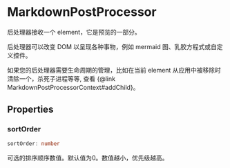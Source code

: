 <!--
 * @Author: haifeng.lu haifeng.lu@ly.com
 * @Date: 2022-08-23 11:37:51
 * @LastEditors: haifeng.lu
 * @LastEditTime: 2022-12-16 10:16:39
 * @Description: 
-->
# MarkdownPostProcessor

后处理器接收一个 element，它是预览的一部分。

后处理器可以改变 DOM 以呈现各种事物，例如 mermaid 图、乳胶方程式或自定义控件。

如果您的后处理器需要生命周期的管理，比如在当前 element 从应用中被移除时清除一个，杀死子进程等等, 查看 {@link MarkdownPostProcessorContext#addChild}。

## Properties

### sortOrder

```ts
sortOrder: number
```

可选的排序顺序数值。默认值为0。数值越小，优先级越高。
